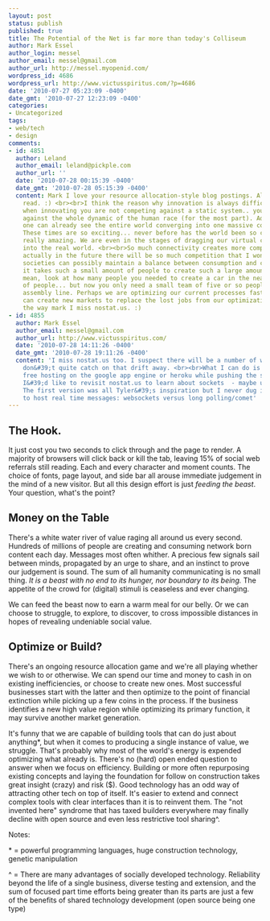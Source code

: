 ```yaml
---
layout: post
status: publish
published: true
title: The Potential of the Net is far more than today's Colliseum
author: Mark Essel
author_login: messel
author_email: messel@gmail.com
author_url: http://messel.myopenid.com/
wordpress_id: 4686
wordpress_url: http://www.victusspiritus.com/?p=4686
date: '2010-07-27 05:23:09 -0400'
date_gmt: '2010-07-27 12:23:09 -0400'
categories:
- Uncategorized
tags:
- web/tech
- design
comments:
- id: 4851
  author: Leland
  author_email: leland@pickple.com
  author_url: ''
  date: '2010-07-28 00:15:39 -0400'
  date_gmt: '2010-07-28 05:15:39 -0400'
  content: Mark I love your resource allocation-style blog postings. Always a fun
    read. :) <br><br>I think the reason why innovation is always difficult is because
    when innovating you are not competing against a static system.. you are competing
    against the whole dynamic of the human race (for the most part). Additionally,
    one can already see the entire world converging into one massive conglomerate.
    These times are so exciting... never before has the world been so connected. It&#39;s
    really amazing. We are even in the stages of dragging our virtual connectivity
    into the real world. <br><br>So much connectivity creates more competition...
    actually in the future there will be so much competition that I wonder how our
    societies can possibly maintain a balance between consumption and creation when
    it takes such a small amount of people to create such a large amount of content.<br><br>I
    mean, look at how many people you needed to create a car in the near-past. Hundreds
    of people... but now you only need a small team of five or so people to run the
    assembly line. Perhaps we are optimizing our current processes faster then we
    can create new markets to replace the lost jobs from our optimization? <br><br>By
    the way mark I miss nostat.us. :)
- id: 4855
  author: Mark Essel
  author_email: messel@gmail.com
  author_url: http://www.victusspiritus.com/
  date: '2010-07-28 14:11:26 -0400'
  date_gmt: '2010-07-28 19:11:26 -0400'
  content: 'I miss nostat.us too. I suspect there will be a number of web apps that
    don&#39;t quite catch on that drift away. <br><br>What I can do is move them to
    free hosting on the google app engine or heroku while pushing the source to github.
    I&#39;d like to revisit nostat.us to learn about sockets  - maybe using node.js.
    The first version was all Tyler&#39;s inspiration but I never dug into how best
    to host real time messages: websockets versus long polling/comet'
---
```

<h2>The Hook.</h2>
<p>It just cost you two seconds to click through and the page to render. A majority of browsers will click back or kill the tab, leaving 15% of social web referrals still reading. Each and every character and moment counts. The choice of fonts, page layout, and side bar all arouse immediate judgement in the mind of a new visitor. But all this design effort is just <em>feeding the beast</em>. Your question, what's the point?</p>
<h2>Money on the Table</h2>
<p>There's a white water river of value raging all around us every second. Hundreds of millions of people are creating and consuming network born content each day. Messages most often whither. A precious few signals sail between minds, propagated by an urge to share, and an instinct to prove our judgement is sound. The sum of all humanity communicating is no small thing. <em>It is a beast with no end to its hunger, nor boundary to its being.</em> The appetite of the crowd for (digital) stimuli is ceaseless and ever changing.</p>
<p>We can feed the beast now to earn a warm meal for our belly. Or we can choose to struggle, to explore, to discover, to cross impossible distances in hopes of revealing undeniable social value.</p>
<h2>Optimize or Build?</h2>
<p>There's an ongoing resource allocation game and we're all playing whether we wish to or otherwise. We can spend our time and money to cash in on existing inefficiencies, or choose to create new ones. Most successful businesses start with the latter and then optimize to the point of financial extinction while picking up a few coins in the process. If the business identifies a new high value region while optimizing its primary function, it may survive another market generation.</p>
<p>It's funny that we are capable of building tools that can do just about anything*, but when it comes to producing a single instance of value, we struggle. That's probably why most of the world's energy is expended optimizing what already is. There's no (hard) open ended question to answer when we focus on efficiency. Building or more often repurposing existing concepts and laying the foundation for follow on construction takes great insight (crazy) and risk ($). Good technology has an odd way of attracting other tech on top of itself. It's easier to extend and connect complex tools with clear interfaces than it is to reinvent them. The "not invented here" syndrome that has taxed builders everywhere may finally decline with open source and even less restrictive tool sharing^.</p>
<p>Notes:</p>
<p>* = powerful programming languages, huge construction technology, genetic manipulation</p>
<p>^ = There are many advantages of socially developed technology. Reliability beyond the life of a single business, diverse testing and extension, and the sum of focused part time efforts being greater than its parts are just a few of the benefits of shared technology development (open source being one type)</p>
